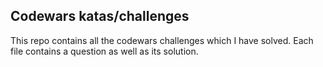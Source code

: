 ## Codewars katas/challenges

This repo contains all the codewars challenges which I have solved. Each file contains a question as well as its solution.
